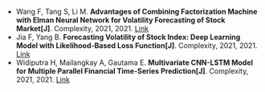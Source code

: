 * Wang F, Tang S, Li M. <b>Advantages of Combining Factorization Machine with Elman Neural Network for Volatility Forecasting of Stock Market[J]</b>. Complexity, 2021, 2021. [Link](https://www.hindawi.com/journals/complexity/2021/6641298/)
* Jia F, Yang B. <b>Forecasting Volatility of Stock Index: Deep Learning Model with Likelihood-Based Loss Function[J]</b>. Complexity, 2021, 2021. [Link](https://www.hindawi.com/journals/complexity/2021/5511802/)
* Widiputra H, Mailangkay A, Gautama E. <b>Multivariate CNN-LSTM Model for Multiple Parallel Financial Time-Series Prediction[J]</b>. Complexity, 2021, 2021. [Link](https://www.hindawi.com/journals/complexity/2021/9903518/)